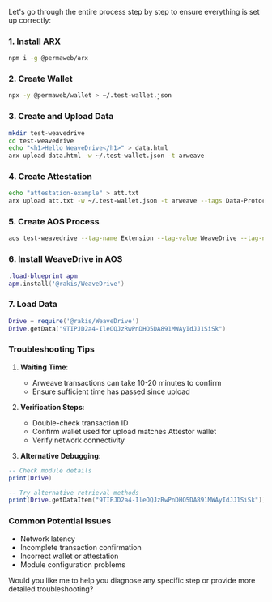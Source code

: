 Let's go through the entire process step by step to ensure everything is set up correctly:

### 1. Install ARX
```bash
npm i -g @permaweb/arx
```

### 2. Create Wallet
```bash
npx -y @permaweb/wallet > ~/.test-wallet.json
```

### 3. Create and Upload Data
```bash
mkdir test-weavedrive
cd test-weavedrive
echo "<h1>Hello WeaveDrive</h1>" > data.html 
arx upload data.html -w ~/.test-wallet.json -t arweave
```

### 4. Create Attestation
```bash
echo "attestation-example" > att.txt
arx upload att.txt -w ~/.test-wallet.json -t arweave --tags Data-Protocol ao Type Attestation Message 8_ZYDhGNjq0z4aXWJfSK0R48cYIiJkycY4WJpmpAen0
```

### 5. Create AOS Process
```bash
aos test-weavedrive --tag-name Extension --tag-value WeaveDrive --tag-name Attestor --tag-value 8_ZYDhGNjq0z4aXWJfSK0R48cYIiJkycY4WJpmpAen0 --tag-name Availability-Type --tag-value Assignments
```

### 6. Install WeaveDrive in AOS
```lua
.load-blueprint apm
apm.install('@rakis/WeaveDrive')
```

### 7. Load Data
```lua
Drive = require('@rakis/WeaveDrive')
Drive.getData("9TIPJD2a4-IleOQJzRwPnDHO5DA891MWAyIdJJ1SiSk")
```

### Troubleshooting Tips

1. **Waiting Time**: 
   - Arweave transactions can take 10-20 minutes to confirm
   - Ensure sufficient time has passed since upload

2. **Verification Steps**:
   - Double-check transaction ID
   - Confirm wallet used for upload matches Attestor wallet
   - Verify network connectivity

3. **Alternative Debugging**:
```lua
-- Check module details
print(Drive)

-- Try alternative retrieval methods
print(Drive.getDataItem("9TIPJD2a4-IleOQJzRwPnDHO5DA891MWAyIdJJ1SiSk"))
```

### Common Potential Issues
- Network latency
- Incomplete transaction confirmation
- Incorrect wallet or attestation
- Module configuration problems

Would you like me to help you diagnose any specific step or provide more detailed troubleshooting?